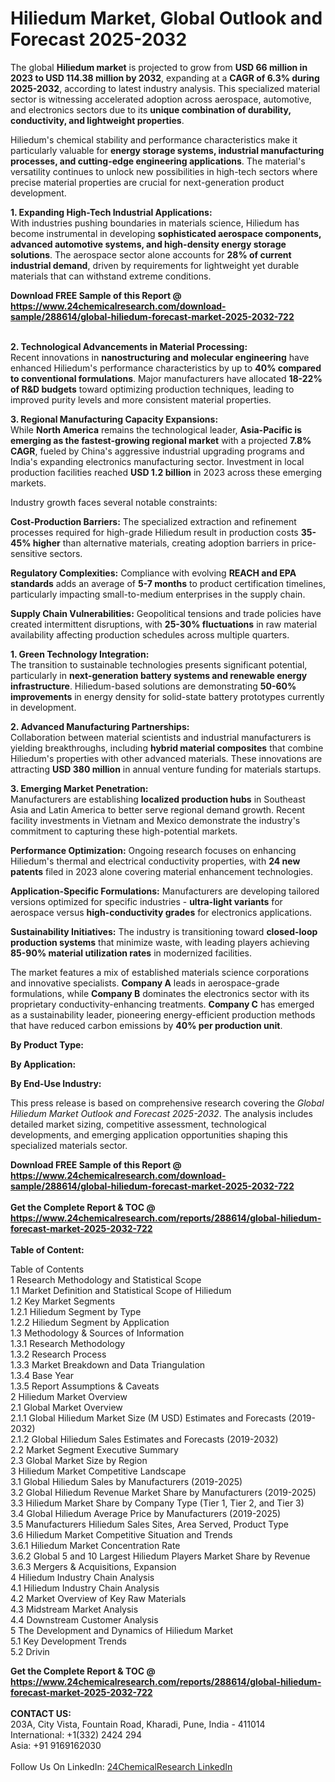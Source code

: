 <h1>Hiliedum Market, Global Outlook and Forecast 2025-2032</h1><p>The global <strong>Hiliedum market</strong> is projected to grow from <strong>USD 66 million in 2023 to USD 114.38 million by 2032</strong>, expanding at a <strong>CAGR of 6.3% during 2025-2032</strong>, according to latest industry analysis. This specialized material sector is witnessing accelerated adoption across aerospace, automotive, and electronics sectors due to its <strong>unique combination of durability, conductivity, and lightweight properties</strong>.</p><p>Hiliedum's chemical stability and performance characteristics make it particularly valuable for <strong>energy storage systems, industrial manufacturing processes, and cutting-edge engineering applications</strong>. The material's versatility continues to unlock new possibilities in high-tech sectors where precise material properties are crucial for next-generation product development.</p><p><strong>1. Expanding High-Tech Industrial Applications:</strong><br>
With industries pushing boundaries in materials science, Hiliedum has become instrumental in developing <strong>sophisticated aerospace components, advanced automotive systems, and high-density energy storage solutions</strong>. The aerospace sector alone accounts for <strong>28% of current industrial demand</strong>, driven by requirements for lightweight yet durable materials that can withstand extreme conditions.</p><div><b>Download FREE Sample of this Report @ 
            <a href="https://www.24chemicalresearch.com/download-sample/288614/global-hiliedum-forecast-market-2025-2032-722">
            https://www.24chemicalresearch.com/download-sample/288614/global-hiliedum-forecast-market-2025-2032-722</a></b></div><br><p><strong>2. Technological Advancements in Material Processing:</strong><br>
Recent innovations in <strong>nanostructuring and molecular engineering</strong> have enhanced Hiliedum's performance characteristics by up to <strong>40% compared to conventional formulations</strong>. Major manufacturers have allocated <strong>18-22% of R&amp;D budgets</strong> toward optimizing production techniques, leading to improved purity levels and more consistent material properties.</p><p><strong>3. Regional Manufacturing Capacity Expansions:</strong><br>
While <strong>North America</strong> remains the technological leader, <strong>Asia-Pacific is emerging as the fastest-growing regional market</strong> with a projected <strong>7.8% CAGR</strong>, fueled by China's aggressive industrial upgrading programs and India's expanding electronics manufacturing sector. Investment in local production facilities reached <strong>USD 1.2 billion</strong> in 2023 across these emerging markets.</p><p>Industry growth faces several notable constraints:</p><p><strong>Cost-Production Barriers:</strong> The specialized extraction and refinement processes required for high-grade Hiliedum result in production costs <strong>35-45% higher</strong> than alternative materials, creating adoption barriers in price-sensitive sectors.</p><p><strong>Regulatory Complexities:</strong> Compliance with evolving <strong>REACH and EPA standards</strong> adds an average of <strong>5-7 months</strong> to product certification timelines, particularly impacting small-to-medium enterprises in the supply chain.</p><p><strong>Supply Chain Vulnerabilities:</strong> Geopolitical tensions and trade policies have created intermittent disruptions, with <strong>25-30% fluctuations</strong> in raw material availability affecting production schedules across multiple quarters.</p><p><strong>1. Green Technology Integration:</strong><br>
The transition to sustainable technologies presents significant potential, particularly in <strong>next-generation battery systems and renewable energy infrastructure</strong>. Hiliedum-based solutions are demonstrating <strong>50-60% improvements</strong> in energy density for solid-state battery prototypes currently in development.</p><p><strong>2. Advanced Manufacturing Partnerships:</strong><br>
Collaboration between material scientists and industrial manufacturers is yielding breakthroughs, including <strong>hybrid material composites</strong> that combine Hiliedum's properties with other advanced materials. These innovations are attracting <strong>USD 380 million</strong> in annual venture funding for materials startups.</p><p><strong>3. Emerging Market Penetration:</strong><br>
Manufacturers are establishing <strong>localized production hubs</strong> in Southeast Asia and Latin America to better serve regional demand growth. Recent facility investments in Vietnam and Mexico demonstrate the industry's commitment to capturing these high-potential markets.</p><p><strong>Performance Optimization:</strong> Ongoing research focuses on enhancing Hiliedum's thermal and electrical conductivity properties, with <strong>24 new patents</strong> filed in 2023 alone covering material enhancement technologies.</p><p><strong>Application-Specific Formulations:</strong> Manufacturers are developing tailored versions optimized for specific industries - <strong>ultra-light variants</strong> for aerospace versus <strong>high-conductivity grades</strong> for electronics applications.</p><p><strong>Sustainability Initiatives:</strong> The industry is transitioning toward <strong>closed-loop production systems</strong> that minimize waste, with leading players achieving <strong>85-90% material utilization rates</strong> in modernized facilities.</p><p>The market features a mix of established materials science corporations and innovative specialists. <strong>Company A</strong> leads in aerospace-grade formulations, while <strong>Company B</strong> dominates the electronics sector with its proprietary conductivity-enhancing treatments. <strong>Company C</strong> has emerged as a sustainability leader, pioneering energy-efficient production methods that have reduced carbon emissions by <strong>40% per production unit</strong>.</p><p><strong>By Product Type:</strong></p><p><strong>By Application:</strong></p><p><strong>By End-Use Industry:</strong></p><p>This press release is based on comprehensive research covering the <em>Global Hiliedum Market Outlook and Forecast 2025-2032</em>. The analysis includes detailed market sizing, competitive assessment, technological developments, and emerging application opportunities shaping this specialized materials sector.</p><div><b>Download FREE Sample of this Report @ 
            <a href="https://www.24chemicalresearch.com/download-sample/288614/global-hiliedum-forecast-market-2025-2032-722">
            https://www.24chemicalresearch.com/download-sample/288614/global-hiliedum-forecast-market-2025-2032-722</a></b></div><br><div><b>Get the Complete Report & TOC @ 
            <a href="https://www.24chemicalresearch.com/reports/288614/global-hiliedum-forecast-market-2025-2032-722">
            https://www.24chemicalresearch.com/reports/288614/global-hiliedum-forecast-market-2025-2032-722</a></b></div><br>
            <b>Table of Content:</b><p>Table of Contents<br />
1 Research Methodology and Statistical Scope<br />
1.1 Market Definition and Statistical Scope of Hiliedum<br />
1.2 Key Market Segments<br />
1.2.1 Hiliedum Segment by Type<br />
1.2.2 Hiliedum Segment by Application<br />
1.3 Methodology & Sources of Information<br />
1.3.1 Research Methodology<br />
1.3.2 Research Process<br />
1.3.3 Market Breakdown and Data Triangulation<br />
1.3.4 Base Year<br />
1.3.5 Report Assumptions & Caveats<br />
2 Hiliedum Market Overview<br />
2.1 Global Market Overview<br />
2.1.1 Global Hiliedum Market Size (M USD) Estimates and Forecasts (2019-2032)<br />
2.1.2 Global Hiliedum Sales Estimates and Forecasts (2019-2032)<br />
2.2 Market Segment Executive Summary<br />
2.3 Global Market Size by Region<br />
3 Hiliedum Market Competitive Landscape<br />
3.1 Global Hiliedum Sales by Manufacturers (2019-2025)<br />
3.2 Global Hiliedum Revenue Market Share by Manufacturers (2019-2025)<br />
3.3 Hiliedum Market Share by Company Type (Tier 1, Tier 2, and Tier 3)<br />
3.4 Global Hiliedum Average Price by Manufacturers (2019-2025)<br />
3.5 Manufacturers Hiliedum Sales Sites, Area Served, Product Type<br />
3.6 Hiliedum Market Competitive Situation and Trends<br />
3.6.1 Hiliedum Market Concentration Rate<br />
3.6.2 Global 5 and 10 Largest Hiliedum Players Market Share by Revenue<br />
3.6.3 Mergers & Acquisitions, Expansion<br />
4 Hiliedum Industry Chain Analysis<br />
4.1 Hiliedum Industry Chain Analysis<br />
4.2 Market Overview of Key Raw Materials<br />
4.3 Midstream Market Analysis<br />
4.4 Downstream Customer Analysis<br />
5 The Development and Dynamics of Hiliedum Market <br />
5.1 Key Development Trends<br />
5.2 Drivin</p><div><b>Get the Complete Report & TOC @ 
            <a href="https://www.24chemicalresearch.com/reports/288614/global-hiliedum-forecast-market-2025-2032-722">
            https://www.24chemicalresearch.com/reports/288614/global-hiliedum-forecast-market-2025-2032-722</a></b></div><br><b>CONTACT US:</b><br>
            203A, City Vista, Fountain Road, Kharadi, Pune, India - 411014<br>
            International: +1(332) 2424 294<br>
            Asia: +91 9169162030 <br><br>
            Follow Us On LinkedIn: <a href="https://www.linkedin.com/company/24chemicalresearch/">24ChemicalResearch LinkedIn</a>
